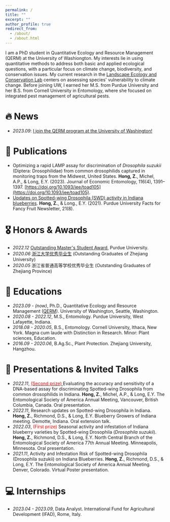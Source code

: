 ```yaml
---
permalink: /
title: ""
excerpt: ""
author_profile: true
redirect_from: 
  - /about/
  - /about.html
---
```


<span class='anchor' id='about-me'></span>

I am a PhD student in Quantitative Ecology and Resource Management (QERM) at the University of Washiongton. My interests lie in using quantitative methods to address both basic and applied ecological questions, with a particular focus on climate change, biodiversity, and conservation issues. My current research in the [Landscape Ecology and Conservation Lab](https://www.landecol.org/) centers on assessing species' vulnerability to climate change. Before joining UW, I earned her M.S. from Purdue University and her B.S. from Cornell University in Entomology, where she focused on integrated pest management of agricultural pests.


# 🔥 News
- *2023.09*: [I join the QERM program at the University of Washington!](https://quantitative.uw.edu/about/news/2024/02/08/introducing-the-autumn-2023-cohort/)

# 📝 Publications 
-  Optimizing a rapid LAMP assay for discrimination of *Drosophila suzukii* (Diptera: Drosophilidae) from common drosophilids captured in monitoring traps from the Midwest, United States. **Hong, Z.**, Michel, A.P., & Long, E.Y. (2023). Journal of Economic Entomology, 116(4), 1391–1397. [https://doi.org/10.1093/jee/toad105](https://doi.org/10.1093/jee/toad105).
-  [Updates on Spotted-wing Drosophila (SWD) activity in Indiana blueberries](https://fff.hort.purdue.edu/article/updates-on-spotted-wing-drosophila-swd-activity-in-indiana-blueberries/). **Hong, Z.**, & Long., E.Y. (2021). Purdue University Facts for Fancy Fruit Newsletter, 21(8).  

# 🎖 Honors & Awards
- *2022.12* [Outstanding Master's Student Award](https://ag.purdue.edu/department/entm/_docs/newsletters/boiler-buzz/entm-december-2022-newsletter.pdf), Purdue University.
- *2020.06* [浙江大学优秀毕业生](http://www.cab.zju.edu.cn/bsqh/2020/0303/c6686a1966143/page.htm) (Outstanding Graduates of Zhejiang University)
- *2020.05* 浙江省普通高等学校优秀毕业生 (Outstanding Graduates of Zhejiang Province)

# 📖 Educations
- *2023.09 - (now)*, Ph.D., Quantitative Ecology and Resource Management ([QERM](https://quantitative.uw.edu/)). University of Washington, Seattle, Washington.
- *2020.08 - 2022.12*, M.S., Entomology. Purdue University, West Lafayette, Indiana. 
- *2018.08 - 2020.05*, B.S., Entomology. Cornell University, Ithaca, New York. Magna cum laude with Distinction in Research. Minor: Plant sciences, Education.
- *2016.09 - 2020.06*, B.Ag.Sc., Plant Protection. Zhejiang University, Hangzhou. 

# 💬 Presentations & Invited Talks
- *2022.11*, <a href="https://entsoc.org/events/annual-meeting/student-competition/winners/2022"> <span style="color:red"> (Second prize) </span> </a> Evaluating the accuracy and sensitivity of a DNA-based assay for discriminating Spotted-wing Drosophila from common drosophilids in Indiana. **Hong, Z.**, Michel, A.P., & Long, E.Y. The Entomological Society of America Annual Meeting, Vancouver, British Columbia, Canada. Oral presentation.
- *2022.11*, Research updates on Spotted-wing Drosophila in Indiana. **Hong, Z.**, Richmond, D.S., & Long, E.Y. Blueberry Growers of Indiana meeting. Demotte, Indiana. Oral extension talk. 
- *2022.03*, <span style="color:red">(First prize)</span> Seasonal activity and infestation of Indiana blueberry varieties by Spotted-wing Drosophila (*Drosophila suzukii*). **Hong, Z.**, Richmond, D.S., & Long, E.Y. North Central Branch of the Entomological Society of America 77th Annual Meeting. Minneapolis, Minnesota. Oral presentation.
- *2021.11*, Activity and Infestation Risk of Spotted-wing Drosophila (Drosophila suzukii) on Indiana Blueberries. **Hong, Z.**, Richmond, D.S., & Long, E.Y. The Entomological Society of America Annual Meeting. Denver, Colorado. Virtual Poster presentation. 

# 💻 Internships
- *2023.04 - 2023.09*, Data Analyst. International Fund for Agricultural Development (IFAD), Rome, Italy.
